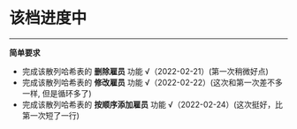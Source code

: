 # 该档进度中

***

**简单要求**
* 完成该散列哈希表的 **删除雇员** 功能 √（2022-02-21）(第一次稍微好点)
* 完成该散列哈希表的 **修改雇员** 功能 √（2022-02-22）(这次和第一次差不多一样, 但是循环多了)
* 完成该散列哈希表的 **按顺序添加雇员** 功能 √（2022-02-24）(这次挺好，比第一次短了一行)
